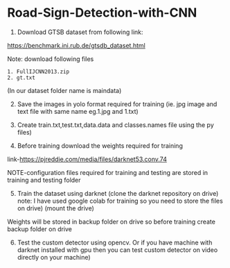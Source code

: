 # Road-Sign-Detection-with-CNN

1. Download GTSB dataset from following link:

https://benchmark.ini.rub.de/gtsdb_dataset.html

Note: download following files

	1. FullIJCNN2013.zip
	2. gt.txt
(In our dataset folder name is maindata)

2. Save the images in yolo format required for training
(ie. jpg image and text file with same name eg.1.jpg and 1.txt)

3. Create train.txt,test.txt,data.data and classes.names file using the py files)

4. Before training download the weights required for training

link-https://pjreddie.com/media/files/darknet53.conv.74

NOTE-configuration files required for training and testing are stored in training and testing folder

5. Train the dataset using darknet
(clone the darknet repository on drive)
note:
I have used google colab for training so you need to store the files on drive)
(mount the drive)

Weights will be stored in backup folder on drive so before training create backup folder on drive

6. Test the custom detector using opencv.
Or if you have machine with darknet installed with gpu then you can test custom detector on video directly on your machine)




